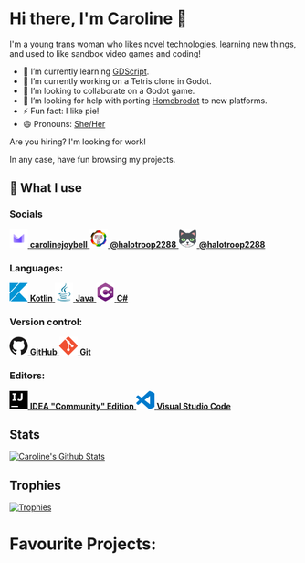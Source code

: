 # Hi there, I'm Caroline 👋

I'm a young trans woman who likes novel technologies, learning new things, and used to like sandbox video games and coding!

- 🌱 I’m currently learning [GDScript](https://docs.godotengine.org/en/stable/tutorials/scripting/gdscript/gdscript_basics.html).
- 🔭 I’m currently working on a Tetris clone in Godot.
- 👯 I’m looking to collaborate on a Godot game.
- 🤔 I’m looking for help with porting [Homebrodot] to new platforms.
- ⚡ Fun fact: I like pie!
- 😄 Pronouns: [She/Her](https://en.pronouns.page/@halotroop2288)

[Homebrodot]:https://github.com/Homebrodot/godot

Are you hiring? I'm looking for work!

In any case, have fun browsing my projects.

## 🌠 What I use

<!--- Thanks for breaking my cool highlights that used code blocks, GitHub! --->

### Socials

<a href="mailto://halotroop2288@proton.me" title="Protonmail">
    <img height="32" src="/assets/protonmail.svg">
    <b>carolinejoybell</b>
</a>
<a href="https://tech.lgbt/@halotroop2288" title="Tech.LGBT">
    <img height="32" src="/assets/tech.lgbt.png">
    <b>@halotroop2288</b>
</a>
<a href="https://meow.social/@halotroop2288" title="Meow.Social">
    <img height="32" src="/assets/meow.png">
    <b>@halotroop2288</b>
</a>

### Languages:

<a href="https://kotlinlang.org" title="Kotlin">
    <img height="32" src="/assets/kotlin.svg">
    <b>Kotlin</b>
</a>
<a href="https://adoptium.net/" title="Adoptium">
    <img height="32" src="/assets/java.svg">
    <b>Java</b>
</a>
<a href="https://www.mono-project.com/" title="Mono">
    <img height="32" src="/assets/csharp.svg">
    <b>C#</b>
</a>

### Version control:

<a href="https://github.com" title="GitHub">
    <img height="32" src="/assets/github.svg">
    <b>GitHub</b>
</a>
<a href="https://git-scm.com" title="Git">
    <img height="32" src="/assets/git.svg">
    <b>Git</b>
</a>

### Editors:

<a href="https://www.jetbrains.com/idea/" title="IntelliJ Idea Community Edition">
    <img height="32" src="/assets/intellijidea.svg">
    <b>IDEA "Community" Edition</b>
</a>
<a href="https://code.visualstudio.com/" title="Visual Studio Code">
    <img height="32" src="/assets/visualstudiocode.svg">
    <b>Visual Studio Code</b>
</a>

## Stats

[![Caroline's Github Stats](https://github-readme-stats.vercel.app/api?username=halotroop2288)](https://github.com/halotroop2288)
<!--- Removed Language stats because they were inaccurate --->

## Trophies

[![Trophies](https://github-profile-trophy.vercel.app/?username=halotroop2288&theme=onedark)](https://github.com/ryo-ma/github-profile-trophy)

# Favourite Projects:
